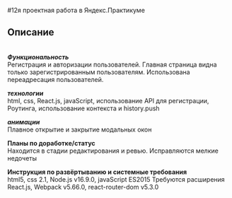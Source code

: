 #12я проектная работа в Яндекс.Практикуме

## Описание
\
***Функциональность***
\
Регистрация и авторизации пользователей. Главная страница видна только зарегистрированным пользователям.
Использована переадресация пользователей.

***технологии***
\
html, css, React.js, javaScript, использование API для регистрации, Роутинга, использование контекста и history.push

***анимации***
\
Плавное открытие и закрытие модальных окон

**Планы по доработке/статус**
\
Находится в стадии редактирования и ревью. Исправляются мелкие недочеты

**Инструкция по развёртыванию и системные требования**
\
html5, css 2.1, Node.js v16.9.0, javaScript ES2015
Требуются расширения React.js, Webpack v5.66.0, react-router-dom v5.3.0

